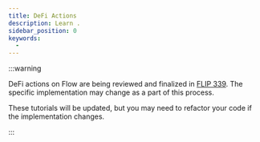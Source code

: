 ```yaml
---
title: DeFi Actions
description: Learn .
sidebar_position: 0
keywords:
  - 
---
```


:::warning

DeFi actions on Flow are being reviewed and finalized in [FLIP 339].  The specific implementation may change as a part of this process.

These tutorials will be updated, but you may need to refactor your code if the implementation changes.

:::




<!-- Relative links, will not render on page -->
[FLIP 339]:  https://github.com/onflow/flips/pull/339/files
